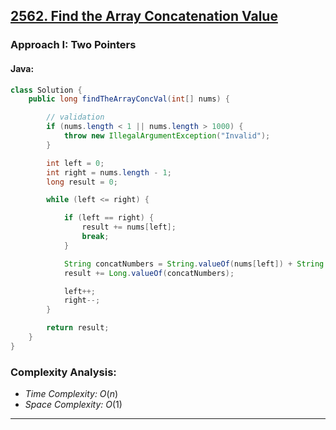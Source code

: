 ## [2562. Find the Array Concatenation Value](https://leetcode.com/problems/find-the-array-concatenation-value/)

### Approach I: Two Pointers

#### Java:
```java
class Solution {
    public long findTheArrayConcVal(int[] nums) {

        // validation
        if (nums.length < 1 || nums.length > 1000) {
            throw new IllegalArgumentException("Invalid");
        }

        int left = 0;
        int right = nums.length - 1;
        long result = 0;

        while (left <= right) {

            if (left == right) {
                result += nums[left];
                break;
            }

            String concatNumbers = String.valueOf(nums[left]) + String.valueOf(nums[right]);
            result += Long.valueOf(concatNumbers);

            left++;
            right--;
        }

        return result;
    }
}
```

[//]: # (#### Go:)

[//]: # (```go)

[//]: # (func solution&#40;&#41; {)

[//]: # ()
[//]: # (})

[//]: # (```)

### Complexity Analysis:

- *Time Complexity:* $O(n)$
- *Space Complexity:* $O(1)$


---

